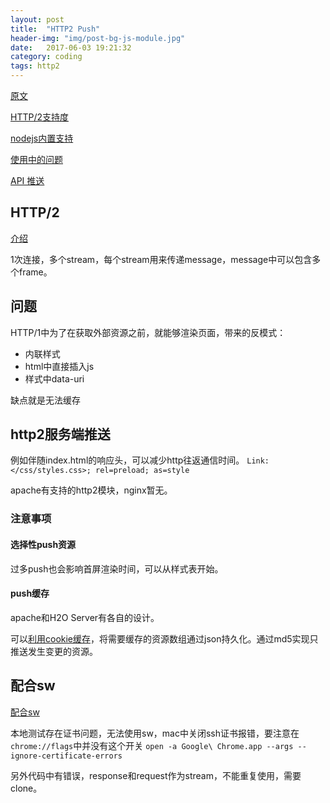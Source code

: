 ```yaml
---
layout: post
title:  "HTTP2 Push"
header-img: "img/post-bg-js-module.jpg"
date:   2017-06-03 19:21:32
category: coding
tags: http2
---
```


[原文](https://www.smashingmagazine.com/2017/04/guide-http2-server-push/)

[HTTP/2支持度](http://caniuse.com/#feat=http2)

[nodejs内置支持](https://github.com/nodejs/http2)

[使用中的问题](https://jakearchibald.com/2017/h2-push-tougher-than-i-thought/)

[API 推送](https://zhuanlan.zhihu.com/p/26757514)

[](https://medium.com/reloading/browser-module-loading-can-we-stop-bundling-yet-8925f7b511eb)

## HTTP/2

[介绍](https://blog.yld.io/2017/01/10/http-2-a-look-into-the-future-of-the-web/#.WPSBnVN969s)

1次连接，多个stream，每个stream用来传递message，message中可以包含多个frame。

## 问题

HTTP/1中为了在获取外部资源之前，就能够渲染页面，带来的反模式：
- 内联样式
- html中直接插入js
- 样式中data-uri

缺点就是无法缓存

## http2服务端推送

例如伴随index.html的响应头，可以减少http往返通信时间。
`Link: </css/styles.css>; rel=preload; as=style`

apache有支持的http2模块，nginx暂无。

### 注意事项

#### 选择性push资源

过多push也会影响首屏渲染时间，可以从样式表开始。

#### push缓存

apache和H2O Server有各自的设计。

可以[利用cookie缓存](https://css-tricks.com/cache-aware-server-push/)，将需要缓存的资源数组通过json持久化。通过md5实现只推送发生变更的资源。

## 配合sw

[配合sw](https://blog.yld.io/2017/03/01/optimize-with-http-2-server-push-and-service-workers/#.WPQ2D1N969s)

本地测试存在证书问题，无法使用sw，mac中关闭ssh证书报错，要注意在`chrome://flags`中并没有这个开关
`open -a Google\ Chrome.app --args --ignore-certificate-errors`

另外代码中有错误，response和request作为stream，不能重复使用，需要clone。
